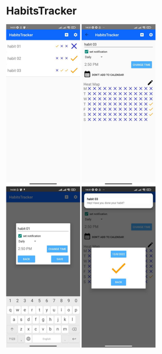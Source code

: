 # HabitsTracker
<span><img src="https://github.com/agera404/agera404/blob/main/mainfragmentscreenshot.jpg" width="200" /></span>
<span><img src="https://github.com/agera404/agera404/blob/main/edithabitscreenshot.jpg" width="200" /></span>
<span><img src="https://github.com/agera404/agera404/blob/main/addnewhabitscreenshot.jpg" width="200" /></span>
<span><img src="https://github.com/agera404/agera404/blob/main/addnewdatescreenshot.jpg" width="200" /></span>



